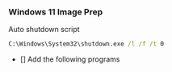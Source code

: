 ### Windows 11 Image Prep

Auto shutdown script
```cmd
C:\Windows\System32\shutdown.exe /l /f /t 0
```

- [] Add the following programs
